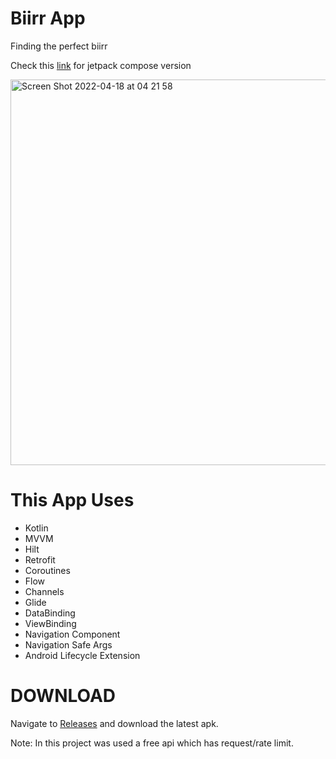 # Biirr App
Finding the perfect biirr

Check this <a href="https://github.com/semaspahi/biirrapp-jetpack-compose">link</a> for jetpack compose version

<img width="617" alt="Screen Shot 2022-04-18 at 04 21 58" src="https://user-images.githubusercontent.com/5040186/163740248-c30e2014-d1a2-4222-8b89-2a7e83ee0595.png">


# This App Uses

* Kotlin
* MVVM
* Hilt
* Retrofit
* Coroutines
* Flow
* Channels
* Glide
* DataBinding
* ViewBinding
* Navigation Component
* Navigation Safe Args
* Android Lifecycle Extension

# DOWNLOAD

Navigate to <a href="https://github.com/semaspahi/biirrapp/releases">Releases</a> and download the latest apk.

Note: In this project was used a free api which has request/rate limit.
